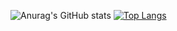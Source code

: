 
![Anurag's GitHub stats](https://github-readme-stats.vercel.app/api?username=abhi84P&show_icons=true&theme=merko)  [![Top Langs](https://github-readme-stats.vercel.app/api/top-langs/?username=abhi84P&theme=merko)](https://github.com/anuraghazra/github-readme-stats)

